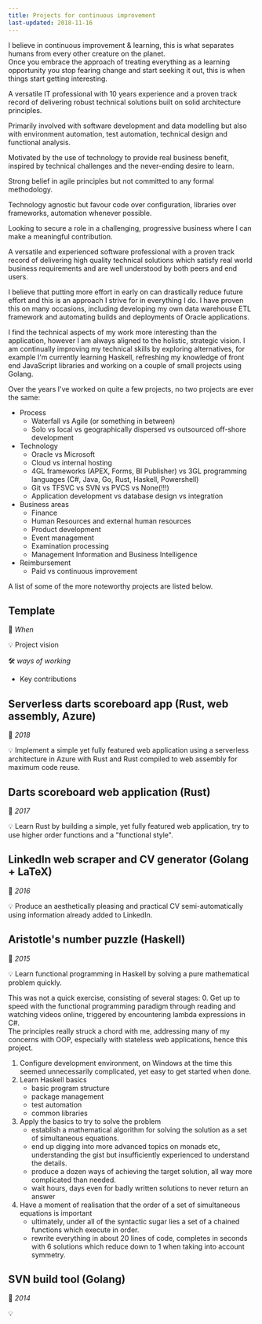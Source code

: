 ```yaml
---
title: Projects for continuous improvement
last-updated: 2018-11-16
---
```


I believe in continuous improvement & learning, this is what separates humans from every other creature on the planet.  
Once you embrace the approach of treating everything as a learning opportunity you stop fearing change and start seeking it out, this is when things start getting interesting.  





A versatile IT professional with 10 years experience and a proven track record of delivering robust technical solutions built on solid architecture principles.  

Primarily involved with software development and data modelling but also with environment automation, test automation, technical design and functional analysis.  

Motivated by the use of technology to provide real business benefit, inspired by technical challenges and the never-ending desire to learn.  

Strong belief in agile principles but not committed to any formal methodology.  

Technology agnostic but favour code over configuration, libraries over frameworks, automation whenever possible.  

Looking to secure a role in a challenging, progressive business where I can make a meaningful contribution.  




A versatile and experienced software professional with a proven track record of delivering high quality technical solutions which satisfy real world business requirements and are well understood by both peers and end users.

I believe that putting more effort in early on can drastically reduce future effort and this is an approach I strive for in everything I do.  I have proven this on many occasions, including developing my own data warehouse ETL framework and automating builds and deployments of Oracle applications.

I find the technical aspects of my work more interesting than the application, however I am always aligned to the holistic, strategic vision.  I am continually improving my technical skills by exploring alternatives, for example I'm currently learning Haskell, refreshing my knowledge of front end JavaScript libraries and working on a couple of small projects using Golang.



Over the years I've worked on quite a few projects, no two projects are ever the same:
* Process
    * Waterfall vs Agile (or something in between)
    * Solo vs local vs geographically dispersed vs outsourced off-shore development
* Technology
    * Oracle vs Microsoft
    * Cloud vs internal hosting
    * 4GL frameworks (APEX, Forms, BI Publisher) vs 3GL programming languages (C#, Java, Go, Rust, Haskell, Powershell)
    * Git vs TFSVC vs SVN vs PVCS vs None(!!!)
    * Application development vs database design vs integration
* Business areas
    * Finance
    * Human Resources and external human resources
    * Product development
    * Event management
    * Examination processing
    * Management Information and Business Intelligence
* Reimbursement
    * Paid vs continuous improvement  
  

A list of some of the more noteworthy projects are listed below.  



## Template
📆 *When* 

💡 Project vision  <!--  &#x1f4a1; &#128161; https://www.projecttimes.com/articles/how-to-write-a-project-vision-statement.html -->  

🛠 *ways of working* <!--  &#128736; -->  
* Key contributions


## Serverless darts scoreboard app (Rust, web assembly, Azure)
📆 *2018*  

💡 Implement a simple yet fully featured web application using a serverless architecture in Azure with Rust and Rust compiled to web assembly for maximum code reuse.  



## Darts scoreboard web application (Rust)
📆 *2017*  

💡 Learn Rust by building a simple, yet fully featured web application, try to use higher order functions and a "functional style".  




## LinkedIn web scraper and CV generator (Golang + LaTeX)
📆 *2016*  

💡 Produce an aesthetically pleasing and practical CV semi-automatically using information already added to LinkedIn.  




## Aristotle's number puzzle (Haskell)
📆 *2015*

💡 Learn functional programming in Haskell by solving a pure mathematical problem quickly.  

This was not a quick exercise, consisting of several stages:
0. Get up to speed with the functional programming paradigm through reading and watching videos online, triggered by encountering lambda expressions in C#.  
   The principles really struck a chord with me, addressing many of my concerns with OOP, especially with stateless web applications, hence this project.
1. Configure development environment, on Windows at the time this seemed unnecessarily complicated, yet easy to get started when done.
2. Learn Haskell basics
    * basic program structure
    * package management
    * test automation
    * common libraries
3. Apply the basics to try to solve the problem
    * establish a mathematical algorithm for solving the solution as a set of simultaneous equations.
    * end up digging into more advanced topics on monads etc, understanding the gist but insufficiently experienced to understand the details.
    * produce a dozen ways of achieving the target solution, all way more complicated than needed.
    * wait hours, days even for badly written solutions to never return an answer
4. Have a moment of realisation that the order of a set of simultaneous equations is important
    * ultimately, under all of the syntactic sugar lies a set of a chained functions which execute in order.
    * rewrite everything in about 20 lines of code, completes in seconds with 6 solutions which reduce down to 1 when taking into account symmetry.  


## SVN build tool (Golang)
📆 *2014*  

💡 
